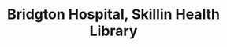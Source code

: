---
layout: repo
title: "Bridgton Hospital, Skillin Health Library"
id: 2440
permalink: repos/2440/
---